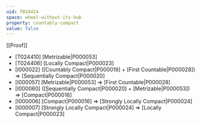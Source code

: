 ```yaml
---
uid: T024424
space: wheel-without-its-hub
property: countably-compact
value: false
---
```

[[Proof]]

* [T024410] [Metrizable|P000053]
* [T024406] [Locally Compact|P000023]
* [I000022] ([Countably Compact|P000019] + [First Countable|P000028]) => [Sequentially Compact|P000020]
* [I000057] [Metrizable|P000053] => [First Countable|P000028]
* [I000060] ([Sequentially Compact|P000020] + [Metrizable|P000053]) => [Compact|P000016]
* [I000006] [Compact|P000016] => [Strongly Locally Compact|P000024]
* [I000007] [Strongly Locally Compact|P000024] => [Locally Compact|P000023]

